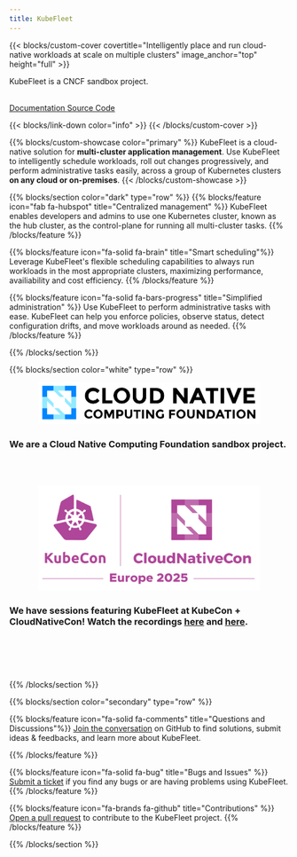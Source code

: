 ```yaml
---
title: KubeFleet
---
```


{{< blocks/custom-cover covertitle="Intelligently place and run cloud-native workloads at scale on multiple clusters" image_anchor="top" height="full" >}}
<!--<p class="h1">Intelligently place and run cloud-native workloads at scale on multiple clusters.</p>
<br>-->
<p class="h3">KubeFleet is a CNCF sandbox project.</p>
<br>
<a class="btn btn-lg btn-dark me-3 mb-4" href="/docs/">Documentation <i class="fas fa-arrow-alt-circle-right ms-2"></i></a>
<a class="btn btn-lg btn-secondary me-3 mb-4" href="https://github.com/kubefleet-dev/kubefleet">Source Code <i class="fab fa-github ms-2 "></i></a>
<p class="lead mt-5"></p>

{{< blocks/link-down color="info" >}}
{{< /blocks/custom-cover >}}

{{% blocks/custom-showcase color="primary" %}}
KubeFleet is a cloud-native solution for <b>multi-cluster application management</b>. Use KubeFleet to intelligently schedule workloads,
roll out changes progressively, and perform administrative tasks easily, across a group of Kubernetes clusters <b>on any cloud or on-premises</b>.
{{< /blocks/custom-showcase >}}

{{% blocks/section color="dark" type="row" %}}
{{% blocks/feature icon="fab fa-hubspot" title="Centralized management" %}}
KubeFleet enables developers and admins to use one Kubernetes cluster, known as the hub cluster, as the control-plane for running all multi-cluster tasks.
{{% /blocks/feature %}}

{{% blocks/feature icon="fa-solid fa-brain" title="Smart scheduling"%}}
Leverage KubeFleet's flexible scheduling capabilities to always run workloads in the most appropriate clusters, maximizing performance, availiability and cost efficiency.
{{% /blocks/feature %}}

{{% blocks/feature icon="fa-solid fa-bars-progress" title="Simplified administration" %}}
Use KubeFleet to perform administrative tasks with ease. KubeFleet can help you enforce policies, observe status, detect configuration drifts, and move workloads around as needed.
{{% /blocks/feature %}}

{{% /blocks/section %}}

{{% blocks/section color="white" type="row" %}}
<div style="position: relative; width: 100%;">
  <div style="position: relative; width: 400px; left: calc(50% - 200px);">
    <img src="images/logos/cncf-color.svg">
  </div>
</div>
<p>
  <h3 class="text-center">
  We are a Cloud Native Computing Foundation sandbox project.
  </h3><br><br>
</p>
<div style="position: relative; width: 100%;">
  <div style="position: relative; width: 400px; left: calc(50% - 200px);">
    <img src="images/logos/kccnc-eu-2025-color.svg">
  </div>
</div>
<p>
  <h3 class="text-center">
  We have sessions featuring KubeFleet at KubeCon + CloudNativeCon! Watch the recordings <a href="https://www.youtube.com/watch?v=I9GV4N23dvE&si=kdADu4pIo5gMu0lW">here</a> and
  <a href="https://www.youtube.com/watch?v=6c8Rh_vrIA4">here</a>.
  </h3><br><br>
</p>
<br>

{{% /blocks/section %}}


{{% blocks/section color="secondary" type="row" %}}

{{% blocks/feature icon="fa-solid fa-comments" title="Questions and Discussions"%}}
<a href="https://github.com/kubefleet-dev/kubefleet/discussions">Join the conversation</a> on GitHub to find solutions, submit ideas & feedbacks, and learn more about KubeFleet.

{{% /blocks/feature %}}

{{% blocks/feature icon="fa-solid fa-bug" title="Bugs and Issues" %}}
<a href="https://github.com/kubefleet-dev/kubefleet/issues">Submit a ticket</a> if you find any bugs or are having problems using KubeFleet.
{{% /blocks/feature %}}

{{% blocks/feature icon="fa-brands fa-github" title="Contributions" %}}
<a href="https://github.com/kubefleet-dev/kubefleet/pulls">Open a pull request</a> to contribute to the KubeFleet project.
{{% /blocks/feature %}}

{{% /blocks/section %}}